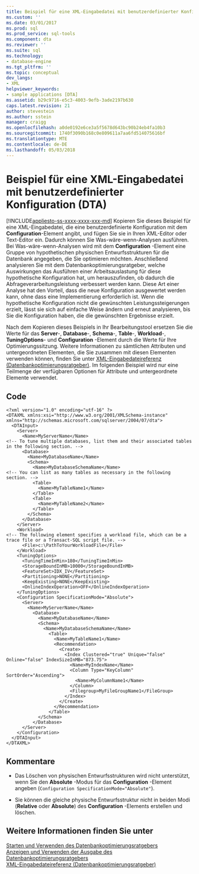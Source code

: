 ```yaml
---
title: Beispiel für eine XML-Eingabedatei mit benutzerdefinierter Konfiguration (DTA) | Microsoft-Dokumentation
ms.custom: ''
ms.date: 03/01/2017
ms.prod: sql
ms.prod_service: sql-tools
ms.component: dta
ms.reviewer: ''
ms.suite: sql
ms.technology:
- database-engine
ms.tgt_pltfrm: ''
ms.topic: conceptual
dev_langs:
- XML
helpviewer_keywords:
- sample applications [DTA]
ms.assetid: b29c9716-e5c3-4003-9efb-3ade2197b630
caps.latest.revision: 21
author: stevestein
ms.author: sstein
manager: craigg
ms.openlocfilehash: a0de0192e6ce3a5f5678d643bc90b24eb4fa10b3
ms.sourcegitcommit: 1740f3090b168c0e809611a7aa6fd514075616bf
ms.translationtype: MTE
ms.contentlocale: de-DE
ms.lasthandoff: 05/03/2018
---
```

# <a name="xml-input-file-sample-with-user-specified-configuration-dta"></a>Beispiel für eine XML-Eingabedatei mit benutzerdefinierter Konfiguration (DTA)
[!INCLUDE[appliesto-ss-xxxx-xxxx-xxx-md](../../includes/appliesto-ss-xxxx-xxxx-xxx-md.md)]
  Kopieren Sie dieses Beispiel für eine XML-Eingabedatei, die eine benutzerdefinierte Konfiguration mit dem **Configuration**-Element angibt, und fügen Sie sie in Ihren XML-Editor oder Text-Editor ein. Dadurch können Sie Was-wäre-wenn-Analysen ausführen. Bei Was-wäre-wenn-Analysen wird mit dem **Configuration** -Element eine Gruppe von hypothetischen physischen Entwurfsstrukturen für die Datenbank angegeben, die Sie optimieren möchten. Anschließend analysieren Sie mit dem Datenbankoptimierungsratgeber, welche Auswirkungen das Ausführen einer Arbeitsauslastung für diese hypothetische Konfiguration hat, um herauszufinden, ob dadurch die Abfrageverarbeitungsleistung verbessert werden kann. Diese Art einer Analyse hat den Vorteil, dass die neue Konfiguration ausgewertet werden kann, ohne dass eine Implementierung erforderlich ist. Wenn die hypothetische Konfiguration nicht die gewünschten Leistungssteigerungen erzielt, lässt sie sich auf einfache Weise ändern und erneut analysieren, bis Sie die Konfiguration haben, die die gewünschten Ergebnisse erzielt.  
  
 Nach dem Kopieren dieses Beispiels in Ihr Bearbeitungstool ersetzen Sie die Werte für das **Server**-, **Database**-, **Schema**-, **Table**-, **Workload**-, **TuningOptions**- und **Configuration** -Element durch die Werte für Ihre Optimierungssitzung. Weitere Informationen zu sämtlichen Attributen und untergeordneten Elementen, die Sie zusammen mit diesen Elementen verwenden können, finden Sie unter [XML-Eingabedateireferenz &#40;Datenbankoptimierungsratgeber&#41;](../../tools/dta/xml-input-file-reference-database-engine-tuning-advisor.md). Im folgenden Beispiel wird nur eine Teilmenge der verfügbaren Optionen für Attribute und untergeordnete Elemente verwendet.  
  
## <a name="code"></a>Code  
  
```  
<?xml version="1.0" encoding="utf-16" ?>  
<DTAXML xmlns:xsi="http://www.w3.org/2001/XMLSchema-instance" xmlns="http://schemas.microsoft.com/sqlserver/2004/07/dta">  
  <DTAInput>  
    <Server>  
      <Name>MyServerName</Name>  
<!-- To tune multiple databases, list them and their associated tables in the following section. -->  
      <Database>  
        <Name>MyDatabaseName</Name>  
        <Schema>  
          <Name>MyDatabaseSchemaName</Name>  
<!-- You can list as many tables as necessary in the following section. -->  
          <Table>  
            <Name>MyTableName1</Name>  
          </Table>  
          <Table>  
            <Name>MyTableName2</Name>  
          </Table>  
        </Schema>  
      </Database>  
    </Server>  
    <Workload>  
<!-- The following element specifies a workload file, which can be a trace file or a Transact-SQL script file. -->  
      <File>c:\PathToYourWorkloadFile</File>  
    </Workload>  
    <TuningOptions>  
      <TuningTimeInMin>180</TuningTimeInMin>  
      <StorageBoundInMB>10000</StorageBoundInMB>  
      <FeatureSet>IDX_IV</FeatureSet>  
      <Partitioning>NONE</Partitioning>  
      <KeepExisting>NONE</KeepExisting>  
      <OnlineIndexOperation>OFF</OnlineIndexOperation>  
    </TuningOptions>  
    <Configuration SpecificationMode="Absolute">  
      <Server>  
        <Name>MyServerName</Name>  
          <Database>  
            <Name>MyDatabaseName</Name>  
            <Schema>  
              <Name>MyDatabaseSchemaName</Name>  
                <Table>  
                  <Name>MyTableName1</Name>  
                  <Recommendation>  
                    <Create>  
                      <Index Clustered="true" Unique="false" Online="false" IndexSizeInMB="873.75">  
                        <Name>MyIndexName</Name>  
                        <Column Type="KeyColumn" SortOrder="Ascending">  
                          <Name>MyColumnName1</Name>  
                        </Column>  
                        <Filegroup>MyFileGroupName1</FileGroup>  
                      </Index>  
                    </Create>  
                  </Recommendation>  
                </Table>  
            </Schema>  
          </Database>  
      </Server>  
    </Configuration>  
  </DTAInput>  
</DTAXML>  
```  
  
## <a name="comments"></a>Kommentare  
  
-   Das Löschen von physischen Entwurfsstrukturen wird nicht unterstützt, wenn Sie den **Absolute** -Modus für das **Configuration** -Element angeben (`Configuration SpecificationMode="Absolute"`).  
  
-   Sie können die gleiche physische Entwurfsstruktur nicht in beiden Modi (**Relative** oder **Absolute**) des **Configuration** -Elements erstellen und löschen.  
  
## <a name="see-also"></a>Weitere Informationen finden Sie unter  
 [Starten und Verwenden des Datenbankoptimierungsratgebers](../../relational-databases/performance/start-and-use-the-database-engine-tuning-advisor.md)   
 [Anzeigen und Verwenden der Ausgabe des Datenbankoptimierungsratgebers](../../relational-databases/performance/view-and-work-with-the-output-from-the-database-engine-tuning-advisor.md)   
 [XML-Eingabedateireferenz &#40;Datenbankoptimierungsratgeber&#41;](../../tools/dta/xml-input-file-reference-database-engine-tuning-advisor.md)  
  
  
